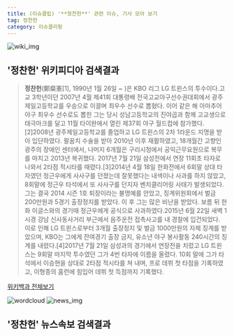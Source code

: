 ```yaml
---
title: (이슈클립) '**정찬헌**' 관련 이슈, 기사 모아 보기
tag: 정찬헌
category: 이슈클리핑
---
```

![wiki_img](https://user-images.githubusercontent.com/42597476/44503234-41136a80-a6d0-11e8-9071-6fc6418eafe4.png)
## **'**정찬헌**'** 위키피디아 검색결과
>**정찬헌**(鄭粲憲[1], 1990년 1월 26일 ~ )은 KBO 리그 LG 트윈스의 투수이다.고교 3학년이던 2007년 4월 제41회 대통령배 전국고교야구선수권대회에서 광주제일고등학교를 우승으로 이끌며 최우수 선수로 뽑혔다. 이어 같은 해 아마추어 야구 최우수 선수로도 뽑힌 그는 당시 성남고등학교의 진야곱과 함께 고교생으로 태극마크를 달고 11월 타이완에서 열린 제37회 야구 월드컵에 참가했다.[2]2008년 광주제일고등학교를 졸업하고 LG 트윈스의 2차 1라운드 지명을 받아 입단하였다. 팔꿈치 수술을 받아 2010년 이후 재활하였고, 18개월간 고향인 광주의 장애인 센터에서, 나머지 6개월은 구리시청에서 공익근무요원으로 복무를 마치고 2013년 복귀했다. 2017년 7월 21일 삼성전에서 연장 11회초 타자로 나와서 2타점 적시타를 때렸다.[3]2014년 4월 18일 한화전에서 6회말 상대 타자였던 정근우에게 사사구를 던졌는데 잘못했다는 내색이나 사과를 하지 않았고, 8회말에 정근우 타석에서 또 사사구를 던지자 벤치클리어링 사태가 발생되었다. 그는 결국 2014 시즌 1호 퇴장이라는 불명예를 안았고, 징계위원회에서 벌금 200만원과 5경기 출장정지를 받았다. 이 후 그는 많은 비난을 받았다. 보름 뒤 한화 이글스와의 경기때 정근우에게 공식으로 사과하였다.2015년 6월 22일 새벽 1시경 강남 신사동사거리 부근에서 음주운전 접촉사고를 내 경찰에 입건되었다. 이로 인해 LG 트윈스로부터 3개월 출장정지 및 벌금 1000만원의 자체 징계를 받았으며, KBO는 그에게 잔여경기 출장 금지, 유소년 야구 봉사활동 240시간의 징계를 내렸다.[4]2017년 7월 21일 삼성과의 경기에서 연장전을 치렀고 LG 트윈스는 9회말 마지막 투수였던 그가 4번 타자에 이름을 올렸다. 10회 말에 그가 타석에서 이승현을 상대로 2타점 적시타를 쳐 내며, 프로 데뷔 첫 타점을 기록하였고, 이형종의 홈런에 힘입어 데뷔 첫 득점까지 기록했다.

<a href="https://ko.wikipedia.org/wiki/정찬헌" target="_blank">위키백과 전체보기</a>

![wordcloud](https://s3.ap-northeast-2.amazonaws.com/lyrics101-wordcloud/2018-09-29-1538225593.png)
![news_img](https://user-images.githubusercontent.com/42597476/44507050-1206f400-a6e4-11e8-8d98-7ffbfebb353f.png)
## **'**정찬헌**'** 뉴스속보 검색결과

